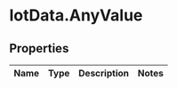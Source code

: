 # IotData.AnyValue

## Properties

| Name | Type | Description | Notes |
| ---- | ---- | ----------- | ----- |

